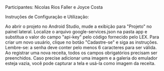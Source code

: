 Participantes: Nicolas Rios Faller e Joyce Costa

Instruções de Configuração e Utilização:

Ao abrir o projeto no Android Studio, mude a exibição para "Projeto" no painel lateral.
Localize o arquivo google-services.json na pasta app e substitua o valor do campo "api-key" pelo código fornecido pelo LEX.
Para criar um novo usuário, clique no botão "Cadastre-se" e siga as instruções.
Lembre-se: a senha deve conter pelo menos 6 caracteres para ser válida.
Ao registrar uma nova receita, todos os campos obrigatórios precisam ser preenchidos.
Caso precise adicionar uma imagem e a galeria do emulador esteja vazia, você pode capturar a tela e usá-la como imagem da receita.
